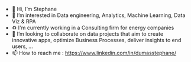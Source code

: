 - 👋 Hi, I’m Stephane
- 👀 I’m interested in Data engineering, Analytics, Machine Learning, Data Viz & RPA
- ♻  I'm currently working in a Consulting firm for energy companies
- 💞️ I’m looking to collaborate on data projects that aim to create innovative apps, optimize Business Processes, deliver insights to end users, ...
- 📫 How to reach me : https://www.linkedin.com/in/dumasstephane/

<!---
Stephd91/Stephd91 is a ✨ special ✨ repository because its `README.md` (this file) appears on your GitHub profile.
You can click the Preview link to take a look at your changes.
--->
